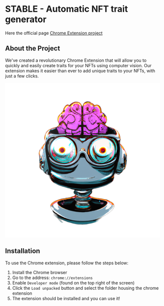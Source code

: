 # STABLE - Automatic NFT trait generator

Here the official page [Chrome Extension project](https://metaverseprofessional.tech/pages/buildspace-n-w-s2)

## About the Project
We've created a revolutionary Chrome Extension that will allow you to quickly and easily create traits for your NFTs using computer vision. Our extension makes it easier than ever to add unique traits to your NFTs, with just a few clicks.

![alt text](https://github.com/jegamboafuentes/automatic_nft_trait_generator_chrome_extension_w4/blob/main/nft%20trait%20generator%20extension/assets/project.png)

## Installation
To use the Chrome extension, please follow the steps below:

1. Install the Chrome browser
2. Go to the address: `chrome://extensions`
3. Enable `Developer mode` (found on the top right of the screen)
4. Click the `Load unpacked` button and select the folder housing the chrome extension
5. The extension should be installed and you can use it!
